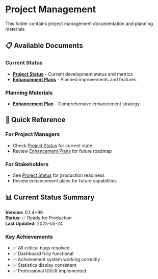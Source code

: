 # Project Management

This folder contains project management documentation and planning materials.

## 📋 **Available Documents**

### **Current Status**
- **[Project Status](status.md)** - Current development status and metrics
- **[Enhancement Plans](enhancements.md)** - Planned improvements and features

### **Planning Materials**
- **[Enhancement Plan](waste-segregation-enhancement-plan.md)** - Comprehensive enhancement strategy

## 🎯 **Quick Reference**

### **For Project Managers**
- Check [Project Status](status.md) for current state
- Review [Enhancement Plans](enhancements.md) for future roadmap

### **For Stakeholders**
- See [Project Status](status.md) for production readiness
- Review enhancement plans for future capabilities

## 📊 **Current Status Summary**

**Version:** 0.1.4+96  
**Status:** ✅ Ready for Production  
**Last Updated:** 2025-05-24

### **Key Achievements**
- ✅ All critical bugs resolved
- ✅ Dashboard fully functional
- ✅ Achievement system working correctly
- ✅ Statistics display consistent
- ✅ Professional UI/UX implemented 
